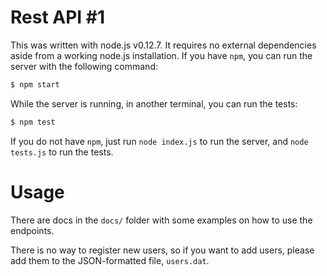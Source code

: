 # Rest API #1

This was written with node.js v0.12.7. It requires no external
dependencies aside from a working node.js installation. If you have
`npm`, you can run the server with the following command:

```bash
$ npm start
```

While the server is running, in another terminal, you can run the
tests:

```bash
$ npm test
```

If you do not have `npm`, just run `node index.js` to run the server,
and `node tests.js` to run the tests.

# Usage

There are docs in the `docs/` folder with some examples on how to use
the endpoints.

There is no way to register new users, so if you want to add users,
please add them to the JSON-formatted file, `users.dat`.
